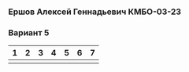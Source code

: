 ### Ершов Алексей Геннадьевич КМБО-03-23

### Вариант 5

| 1   | 2   | 3   | 4   | 5   | 6   | 7   |
| --- | --- | --- | --- | --- | --- | --- |
|     |     |     |     |     |     |     |
